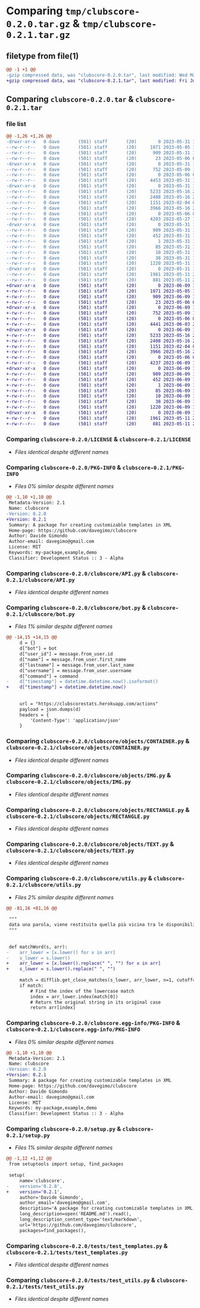 # Comparing `tmp/clubscore-0.2.0.tar.gz` & `tmp/clubscore-0.2.1.tar.gz`

## filetype from file(1)

```diff
@@ -1 +1 @@
-gzip compressed data, was "clubscore-0.2.0.tar", last modified: Wed May 31 14:51:47 2023, max compression
+gzip compressed data, was "clubscore-0.2.1.tar", last modified: Fri Jun  9 15:53:19 2023, max compression
```

## Comparing `clubscore-0.2.0.tar` & `clubscore-0.2.1.tar`

### file list

```diff
@@ -1,26 +1,26 @@
-drwxr-xr-x   0 dave       (501) staff       (20)        0 2023-05-31 14:51:47.385681 clubscore-0.2.0/
--rw-r--r--   0 dave       (501) staff       (20)     1071 2023-05-05 17:29:41.000000 clubscore-0.2.0/LICENSE
--rw-r--r--   0 dave       (501) staff       (20)      909 2023-05-31 14:51:47.384397 clubscore-0.2.0/PKG-INFO
--rw-r--r--   0 dave       (501) staff       (20)       23 2023-05-06 09:41:10.000000 clubscore-0.2.0/README.md
-drwxr-xr-x   0 dave       (501) staff       (20)        0 2023-05-31 14:51:47.367269 clubscore-0.2.0/clubscore/
--rw-r--r--   0 dave       (501) staff       (20)      752 2023-05-09 16:58:15.000000 clubscore-0.2.0/clubscore/API.py
--rw-r--r--   0 dave       (501) staff       (20)        0 2023-05-06 08:36:10.000000 clubscore-0.2.0/clubscore/__init__.py
--rw-r--r--   0 dave       (501) staff       (20)     4453 2023-05-31 14:13:09.000000 clubscore-0.2.0/clubscore/bot.py
-drwxr-xr-x   0 dave       (501) staff       (20)        0 2023-05-31 14:51:47.380027 clubscore-0.2.0/clubscore/objects/
--rw-r--r--   0 dave       (501) staff       (20)     5233 2023-05-16 22:07:16.000000 clubscore-0.2.0/clubscore/objects/CONTAINER.py
--rw-r--r--   0 dave       (501) staff       (20)     2408 2023-05-16 22:07:16.000000 clubscore-0.2.0/clubscore/objects/IMG.py
--rw-r--r--   0 dave       (501) staff       (20)     1151 2023-02-04 00:33:04.000000 clubscore-0.2.0/clubscore/objects/RECTANGLE.py
--rw-r--r--   0 dave       (501) staff       (20)     3966 2023-05-16 22:26:38.000000 clubscore-0.2.0/clubscore/objects/TEXT.py
--rw-r--r--   0 dave       (501) staff       (20)        0 2023-05-06 08:36:10.000000 clubscore-0.2.0/clubscore/objects/__init__.py
--rw-r--r--   0 dave       (501) staff       (20)     4203 2023-05-27 10:59:14.000000 clubscore-0.2.0/clubscore/utils.py
-drwxr-xr-x   0 dave       (501) staff       (20)        0 2023-05-31 14:51:47.371676 clubscore-0.2.0/clubscore.egg-info/
--rw-r--r--   0 dave       (501) staff       (20)      909 2023-05-31 14:51:47.000000 clubscore-0.2.0/clubscore.egg-info/PKG-INFO
--rw-r--r--   0 dave       (501) staff       (20)      452 2023-05-31 14:51:47.000000 clubscore-0.2.0/clubscore.egg-info/SOURCES.txt
--rw-r--r--   0 dave       (501) staff       (20)        1 2023-05-31 14:51:47.000000 clubscore-0.2.0/clubscore.egg-info/dependency_links.txt
--rw-r--r--   0 dave       (501) staff       (20)       85 2023-05-31 14:51:47.000000 clubscore-0.2.0/clubscore.egg-info/requires.txt
--rw-r--r--   0 dave       (501) staff       (20)       10 2023-05-31 14:51:47.000000 clubscore-0.2.0/clubscore.egg-info/top_level.txt
--rw-r--r--   0 dave       (501) staff       (20)       38 2023-05-31 14:51:47.385883 clubscore-0.2.0/setup.cfg
--rw-r--r--   0 dave       (501) staff       (20)     1220 2023-05-31 14:49:04.000000 clubscore-0.2.0/setup.py
-drwxr-xr-x   0 dave       (501) staff       (20)        0 2023-05-31 14:51:47.381893 clubscore-0.2.0/tests/
--rw-r--r--   0 dave       (501) staff       (20)     1961 2023-05-11 23:19:07.000000 clubscore-0.2.0/tests/test_templates.py
--rw-r--r--   0 dave       (501) staff       (20)      881 2023-05-11 23:17:53.000000 clubscore-0.2.0/tests/test_utils.py
+drwxr-xr-x   0 dave       (501) staff       (20)        0 2023-06-09 15:53:19.101120 clubscore-0.2.1/
+-rw-r--r--   0 dave       (501) staff       (20)     1071 2023-05-05 17:29:41.000000 clubscore-0.2.1/LICENSE
+-rw-r--r--   0 dave       (501) staff       (20)      909 2023-06-09 15:53:19.100841 clubscore-0.2.1/PKG-INFO
+-rw-r--r--   0 dave       (501) staff       (20)       23 2023-05-06 09:41:10.000000 clubscore-0.2.1/README.md
+drwxr-xr-x   0 dave       (501) staff       (20)        0 2023-06-09 15:53:19.092351 clubscore-0.2.1/clubscore/
+-rw-r--r--   0 dave       (501) staff       (20)      752 2023-05-09 16:58:15.000000 clubscore-0.2.1/clubscore/API.py
+-rw-r--r--   0 dave       (501) staff       (20)        0 2023-05-06 08:36:10.000000 clubscore-0.2.1/clubscore/__init__.py
+-rw-r--r--   0 dave       (501) staff       (20)     4441 2023-06-03 20:22:54.000000 clubscore-0.2.1/clubscore/bot.py
+drwxr-xr-x   0 dave       (501) staff       (20)        0 2023-06-09 15:53:19.098355 clubscore-0.2.1/clubscore/objects/
+-rw-r--r--   0 dave       (501) staff       (20)     5233 2023-05-16 22:07:16.000000 clubscore-0.2.1/clubscore/objects/CONTAINER.py
+-rw-r--r--   0 dave       (501) staff       (20)     2408 2023-05-16 22:07:16.000000 clubscore-0.2.1/clubscore/objects/IMG.py
+-rw-r--r--   0 dave       (501) staff       (20)     1151 2023-02-04 00:33:04.000000 clubscore-0.2.1/clubscore/objects/RECTANGLE.py
+-rw-r--r--   0 dave       (501) staff       (20)     3966 2023-05-16 22:26:38.000000 clubscore-0.2.1/clubscore/objects/TEXT.py
+-rw-r--r--   0 dave       (501) staff       (20)        0 2023-05-06 08:36:10.000000 clubscore-0.2.1/clubscore/objects/__init__.py
+-rw-r--r--   0 dave       (501) staff       (20)     4237 2023-06-09 15:50:58.000000 clubscore-0.2.1/clubscore/utils.py
+drwxr-xr-x   0 dave       (501) staff       (20)        0 2023-06-09 15:53:19.094943 clubscore-0.2.1/clubscore.egg-info/
+-rw-r--r--   0 dave       (501) staff       (20)      909 2023-06-09 15:53:19.000000 clubscore-0.2.1/clubscore.egg-info/PKG-INFO
+-rw-r--r--   0 dave       (501) staff       (20)      452 2023-06-09 15:53:19.000000 clubscore-0.2.1/clubscore.egg-info/SOURCES.txt
+-rw-r--r--   0 dave       (501) staff       (20)        1 2023-06-09 15:53:19.000000 clubscore-0.2.1/clubscore.egg-info/dependency_links.txt
+-rw-r--r--   0 dave       (501) staff       (20)       85 2023-06-09 15:53:19.000000 clubscore-0.2.1/clubscore.egg-info/requires.txt
+-rw-r--r--   0 dave       (501) staff       (20)       10 2023-06-09 15:53:19.000000 clubscore-0.2.1/clubscore.egg-info/top_level.txt
+-rw-r--r--   0 dave       (501) staff       (20)       38 2023-06-09 15:53:19.101220 clubscore-0.2.1/setup.cfg
+-rw-r--r--   0 dave       (501) staff       (20)     1220 2023-06-09 15:51:26.000000 clubscore-0.2.1/setup.py
+drwxr-xr-x   0 dave       (501) staff       (20)        0 2023-06-09 15:53:19.099784 clubscore-0.2.1/tests/
+-rw-r--r--   0 dave       (501) staff       (20)     1961 2023-05-11 23:19:07.000000 clubscore-0.2.1/tests/test_templates.py
+-rw-r--r--   0 dave       (501) staff       (20)      881 2023-05-11 23:17:53.000000 clubscore-0.2.1/tests/test_utils.py
```

### Comparing `clubscore-0.2.0/LICENSE` & `clubscore-0.2.1/LICENSE`

 * *Files identical despite different names*

### Comparing `clubscore-0.2.0/PKG-INFO` & `clubscore-0.2.1/PKG-INFO`

 * *Files 0% similar despite different names*

```diff
@@ -1,10 +1,10 @@
 Metadata-Version: 2.1
 Name: clubscore
-Version: 0.2.0
+Version: 0.2.1
 Summary: A package for creating customizable templates in XML
 Home-page: https://github.com/davegimo/clubscore
 Author: Davide Gimondo
 Author-email: davegimo@gmail.com
 License: MIT
 Keywords: my-package,example,demo
 Classifier: Development Status :: 3 - Alpha
```

### Comparing `clubscore-0.2.0/clubscore/API.py` & `clubscore-0.2.1/clubscore/API.py`

 * *Files identical despite different names*

### Comparing `clubscore-0.2.0/clubscore/bot.py` & `clubscore-0.2.1/clubscore/bot.py`

 * *Files 1% similar despite different names*

```diff
@@ -14,15 +14,15 @@
     d = {}
     d["bot"] = bot
     d["user_id"] = message.from_user.id
     d["name"] = message.from_user.first_name
     d["lastname"] = message.from_user.last_name
     d["username"] = message.from_user.username
     d["command"] = command
-    d["timestamp"] = datetime.datetime.now().isoformat()
+    d["timestamp"] = datetime.datetime.now()
 
 
     url = "https://clubscorestats.herokuapp.com/actions"
     payload = json.dumps(d)
     headers = {
         'Content-Type': 'application/json'
     }
```

### Comparing `clubscore-0.2.0/clubscore/objects/CONTAINER.py` & `clubscore-0.2.1/clubscore/objects/CONTAINER.py`

 * *Files identical despite different names*

### Comparing `clubscore-0.2.0/clubscore/objects/IMG.py` & `clubscore-0.2.1/clubscore/objects/IMG.py`

 * *Files identical despite different names*

### Comparing `clubscore-0.2.0/clubscore/objects/RECTANGLE.py` & `clubscore-0.2.1/clubscore/objects/RECTANGLE.py`

 * *Files identical despite different names*

### Comparing `clubscore-0.2.0/clubscore/objects/TEXT.py` & `clubscore-0.2.1/clubscore/objects/TEXT.py`

 * *Files identical despite different names*

### Comparing `clubscore-0.2.0/clubscore/utils.py` & `clubscore-0.2.1/clubscore/utils.py`

 * *Files 2% similar despite different names*

```diff
@@ -81,16 +81,16 @@
 
 """
 data una parola, viene restituita quella più vicina tra le disponibili in elenco
 """
 
 
 def matchWord(s, arr):
-    arr_lower = [x.lower() for x in arr]
-    s_lower = s.lower()
+    arr_lower = [x.lower().replace(" ", "") for x in arr]
+    s_lower = s.lower().replace(" ", "")
 
     match = difflib.get_close_matches(s_lower, arr_lower, n=1, cutoff=0.3)
     if match:
         # Find the index of the lowercase match
         index = arr_lower.index(match[0])
         # Return the original string in its original case
         return arr[index]
```

### Comparing `clubscore-0.2.0/clubscore.egg-info/PKG-INFO` & `clubscore-0.2.1/clubscore.egg-info/PKG-INFO`

 * *Files 0% similar despite different names*

```diff
@@ -1,10 +1,10 @@
 Metadata-Version: 2.1
 Name: clubscore
-Version: 0.2.0
+Version: 0.2.1
 Summary: A package for creating customizable templates in XML
 Home-page: https://github.com/davegimo/clubscore
 Author: Davide Gimondo
 Author-email: davegimo@gmail.com
 License: MIT
 Keywords: my-package,example,demo
 Classifier: Development Status :: 3 - Alpha
```

### Comparing `clubscore-0.2.0/setup.py` & `clubscore-0.2.1/setup.py`

 * *Files 1% similar despite different names*

```diff
@@ -1,12 +1,12 @@
 from setuptools import setup, find_packages
 
 setup(
     name='clubscore',
-    version='0.2.0',
+    version='0.2.1',
     author='Davide Gimondo',
     author_email='davegimo@gmail.com',
     description='A package for creating customizable templates in XML',
     long_description=open('README.md').read(),
     long_description_content_type='text/markdown',
     url='https://github.com/davegimo/clubscore',
     packages=find_packages(),
```

### Comparing `clubscore-0.2.0/tests/test_templates.py` & `clubscore-0.2.1/tests/test_templates.py`

 * *Files identical despite different names*

### Comparing `clubscore-0.2.0/tests/test_utils.py` & `clubscore-0.2.1/tests/test_utils.py`

 * *Files identical despite different names*

